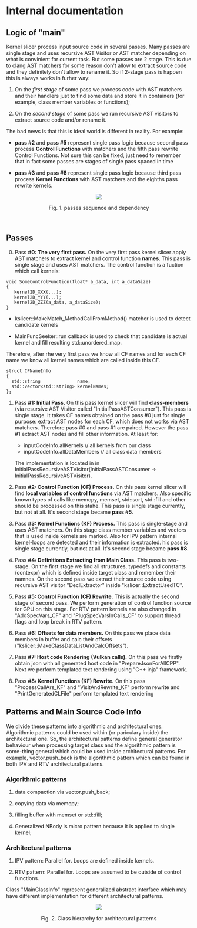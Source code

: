 # Internal documentation

## Logic of "main"

Kernel slicer process input source code in several passes. Many passes are single stage and uses recursive AST Visitor or AST matcher depending on what is convinient for current task.  But some passes are 2 stage. This is due to clang AST matchers for some reason don't allow to extract source code and they definitely don't allow to rename it. So if 2-stage pass is happen this is always works in furher way:

1. On the *first  stage* of some pass we process code with AST matchers and their handlers just to find some data and store it in containers (for example, class member variables or functions);

2. On the *second stage* of some pass we run recursive AST visitors to extract source code and/or rename it. 

The bad news is that this is ideal world is different in reality. For example:

*  **pass #2** and **pass #5** represent single pass logic because second pass process **Control Functions** with matchers and the fifth pass rewrite Control Functions. Not sure this can be fixed, just need to remember that in fact some passes are stages of single pass spaced in time

* **pass #3** and **pass #8** represent single pass logic because third pass process **Kernel Functions** with AST matchers and the eighths pass rewrite kernels.

<p align = "center"><img src="images/passes.jpg" align = "center"></p><p align = "center">Fig. 1. passes sequence and dependency </p><BR>

## Passes

0. Pass **\#0: The very first pass.** On the very first pass kernel slicer apply AST matchers to extract kernel and control function **names**. This pass is single stage and uses AST matchers. The control function is a fuction which call kernels:

```
void SomeControlFunction(float* a_data, int a_dataSize)
{
   kernel2D_XXX(...);
   kernel2D_YYY(...);
   kernel2D_ZZZ(a_data, a_dataSize);
}
```

  * kslicer::MakeMatch_MethodCallFromMethod() matcher is used to detect candidate kernels

  * MainFuncSeeker::run callback is used to check that candidate is actual kernel and fill resulting std::unordered_map. 


Therefore, after rhe very first pass we know all CF names and for each CF name we know all kernel names which are called inside this CF.

```
struct CFNameInfo
{
  std::string              name;
  std::vector<std::string> kernelNames;
};
```

1. Pass **\#1: Initial Pass.** On this pass kernel slicer will find **class-members** (via resursive AST Visitor called "InitialPassASTConsumer"). This pass is single stage. 
   It takes CF names obtained on the pass #0 just for single purpose: extract AST nodes for each CF, which does not works via AST matchers. Therefore pass #0 and pass #1 are paired.
   However the pass #1 extract AST nodes and fill other information. At least for:

   * inputCodeInfo.allKernels        // all kernels from our class
   * inputCodeInfo.allDataMembers    // all class data members

   The implementation is located in in InitialPassRecursiveASTVisitor(InitialPassASTConsumer -> InitialPassRecursiveASTVisitor).

2. Pass **\#2: Control Function (CF) Process.** On this pass kernel slicer will find **local variables of control functions** via AST matchers. Also specific known types of calls like memcpy, memset, std::sort, std::fill and other should be processed on this stahe. This pass is single stage currently, but not at all. It's second stage became **pass #5**. 

3. Pass **\#3: Kernel Functions (KF) Process.** This pass is single-stage and uses AST matchers. On this stage class member variables and vectors that is used inside kernels are marked. Also for IPV pattern internal kernel-loops are detected and their information is extracted. his pass is single stage currently, but not at all. It's second stage became **pass #8**. 

4. Pass **\#4: Definitions Extracting from Main Class.** This pass is two-stage. On the first stage we find all structures, typedefs and constants (contexpr) which is defined inside target class and remember their namnes. On the second pass we extract their source code using recursive AST visitor "DeclExtractor" inside "kslicer::ExtractUsedTC".

5. Pass **\#5: Control Function (CF) Rewrite.** This is actually the second stage of second pass. We perform generation of control function source for GPU on this stage. For RTV pattern kernels are also changed in "AddSpecVars_CF" and "PlugSpecVarsInCalls_CF" to support thread flags and loop break in RTV pattern. 

6. Pass **\#6: Offsets for data members.**  On this pass we place data members in buffer and calc their offsets ("kslicer::MakeClassDataListAndCalcOffsets").  

7. Pass **\#7: Host code Rendering (Vulkan calls).** On this pass we firstly obtain json with all generated host code in "PrepareJsonForAllCPP". Next we perform templated text rendering using "C++ inja" framework.

8. Pass **\#8: Kernel Functions (KF) Rewrite.** On this pass "ProcessCallArs_KF" and "VisitAndRewrite_KF" perform rewrite and "PrintGeneratedCLFile" perform templated text rendering  

## Patterns and Main Source Code Info

We divide these patterns into algorithmic and architectural ones. Algorithmic patterns could be used within (or pariculary inside) the architectural one. So, the architectural patterns define general generator behaviour when processing target class and the algorithmic pattern is some-thing general which could be used inside architectural patterns. For example, vector.push_back is the algorithmic pattern which can be found in both IPV and RTV architectural patterns.

### Algorithmic patterns

1. data compaction via vector.push_back;

2. copying data via memcpy;

3. filling buffer with memset or std::fill; 

4. Generalized NBody is micro pattern because it is applied to single kernel; 

### Architectural patterns 

1. IPV pattern: Parallel for. Loops are defined inside kernels.

2. RTV pattern: Parallel for. Loops are assumed to be outside of control functions.

Class "MainClassInfo" represent generalized abstract interface which may have different implementation for different architectural patterns.  

<p align = "center"><img src="images/patterns.jpg" align = "center"></p><p align = "center">Fig. 2. Class hierarchy for architectural patterns </p><BR>

